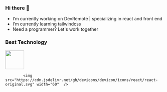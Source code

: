 ### Hi there 👋



- I’m currently working on DevRemote | specializing in react and front end
- I’m currently learning tailwindcss
- Need a programmer?
Let's work together

### Best Technology
<div>
            <img src="https://cdn.jsdelivr.net/gh/devicons/devicon/icons/javascript/javascript-plain.svg" width="60" />
            
            <img src="https://cdn.jsdelivr.net/gh/devicons/devicon/icons/react/react-original.svg" width="60"  />
          
         
</div>
